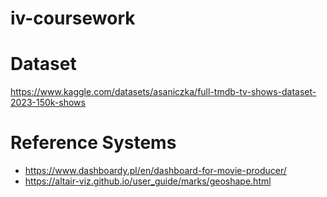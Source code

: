 # iv-coursework

# Dataset
https://www.kaggle.com/datasets/asaniczka/full-tmdb-tv-shows-dataset-2023-150k-shows

# Reference Systems
- https://www.dashboardy.pl/en/dashboard-for-movie-producer/
- https://altair-viz.github.io/user_guide/marks/geoshape.html

